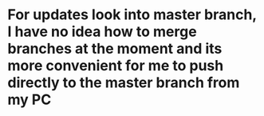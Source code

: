 # For updates look into master branch, I have no idea how to merge branches at the moment and its more convenient for me to push directly to the master branch from my PC
